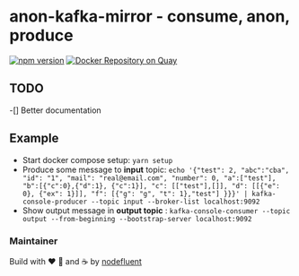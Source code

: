 # anon-kafka-mirror - consume, anon, produce

[![npm version](https://badge.fury.io/js/anon-kafka-mirror.svg)](https://badge.fury.io/js/anon-kafka-mirror)
[![Docker Repository on Quay](https://quay.io/repository/nodefluent/anon-kafka-mirror/status "Docker Repository on Quay")](https://quay.io/repository/nodefluent/anon-kafka-mirror)

## TODO

-[] Better documentation

## Example

- Start docker compose setup: `yarn setup`
- Produce some message to **input** topic: `echo '{"test": 2, "abc":"cba", "id": "1", "mail": "real@email.com", "number": 0, "a":["test"], "b":[{"c":0},{"d":1}, {"c":1}], "c": [["test"],[]], "d": [[{"e": 0}, {"ex": 1}]], "f": [{"g": "g", "t": 1},"test"] }}}' | kafka-console-producer --topic input --broker-list localhost:9092`
- Show output message in **output topic** : `kafka-console-consumer --topic output --from-beginning --bootstrap-server localhost:9092`

### Maintainer

Build with :heart: :pizza: and :coffee: by [nodefluent](https://github.com/nodefluent)
